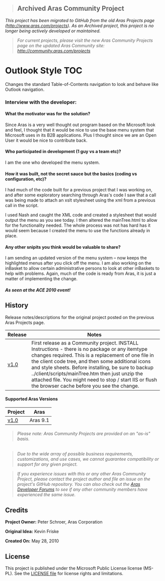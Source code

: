 >## Archived Aras Community Project
*This project has been migrated to GitHub from the old Aras Projects page (http://www.aras.com/projects). As an Archived project, this project is no longer being actively developed or maintained.*

>*For current projects, please visit the new Aras Community Projects page on the updated Aras Community site: http://community.aras.com/projects*

# Outlook Style TOC

Changes the standard Table-of-Contents navigation to look and behave like Outlook navigation.

### Interview with the developer:

#### What the motivator was for the solution?
Since Aras is a very well thought out program based on the Microsoft look and feel, I thought that it would be nice to use the base menu system that Microsoft uses in its B2B applications. Plus I thought since we are an Open User it would be nice to contribute back.

#### Who participated in development (1 guy vs a team etc)?
I am the one who developed the menu system.

#### How it was built, not the secret sauce but the basics (coding vs configuration, etc)?
I had much of the code built for a previous project that I was working on, and after some exploratory searching through Aras's code I saw that a call was being made to attach an xslt stylesheet using the xml from a previous call in the script.

I used Nash and caught the XML code and created a stylesheet that would output the menu as you see today. I then altered the mainTree.html to allow for the functionality needed. The whole process was not has hard has it would seem because I created the menu to use the functions already in place.

#### Any other snipits you think would be valuable to share?
I am sending an updated version of the menu system – now keeps the highlighted menus after you click off the menu.
I am also working on the inBasket to allow certain administrative persons to look at other inBaskets to help with problems. Again, much of the code is ready from Aras, it is just a matter of implementing the change.

#### *As seen at the ACE 2010 event!*

## History

Release notes/descriptions for the original project posted on the previous Aras Projects page.

Release | Notes
--------|--------
[v1.0](https://github.com/ArasLabs/outlook-style-toc/releases/tag/v1.0) | First release as a Community project. INSTALL Instructions - there is no package or any itemtype changes required. This is a replacement of one file in the client code tree, and then some additional icons and style sheets. Before installing, be sure to backup ../client/scripts/mainTree.htm then just unzip the attached file. You might need to stop / start IIS or flush the browser cache before you see the change.

#### Supported Aras Versions

Project | Aras
--------|------
[v1.0](https://github.com/ArasLabs/outlook-style-toc/releases/tag/v1.0) | Aras 9.1

> ###### *Please note: Aras Community Projects are provided on an "as-is" basis.*

>*Due to the wide array of possible business requirements, customizations, and use cases, we cannot guarantee compatibility or support for any given project.*

>*If you experience issues with this or any other Aras Community Project, please contact the project author and file an issue on the project's GitHub repository. You can also check out the [Aras Developer Forums](http://community.aras.com/forums/) to see if any other community members have experienced the same issue.*

## Credits

**Project Owner:** Peter Schroer, Aras Corporation

**Original Idea:** Kevin Friske

**Created On:** May 28, 2010

## License

This project is published under the Microsoft Public License license (MS-PL). See the [LICENSE file](./LICENSE.md) for license rights and limitations.
